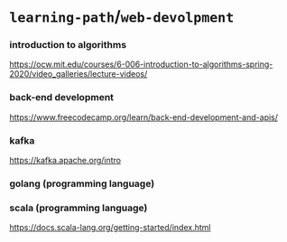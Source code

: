 # `learning-path`/`web-devolpment`

### introduction to algorithms
https://ocw.mit.edu/courses/6-006-introduction-to-algorithms-spring-2020/video_galleries/lecture-videos/

### back-end development
https://www.freecodecamp.org/learn/back-end-development-and-apis/

### kafka
https://kafka.apache.org/intro

### golang (programming language)

### scala (programming language)
https://docs.scala-lang.org/getting-started/index.html
